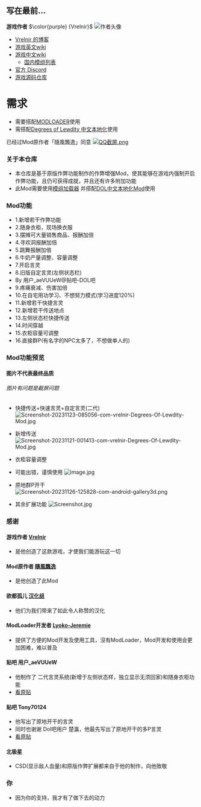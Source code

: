 ## 写在最前...

<b>游戏作者</b> $\color{purple} {Vrelnir}$ ![作者头像](https://i.postimg.cc/9fX0Wjg4/avatar-png-200-200.png)

- [Vrelnir 的博客][blog]
- [游戏英文wiki][wiki-en]
- [游戏中文wiki][wiki-cn]
   - [国内模组列表][CNMOD]
- [官方 Discord][discord]
- [游戏源码仓库][gitgud]

# 需求  
* 需要搭配[MODLOADER][JML]使用  
* 需搭配[Degrees of Lewdity 中文本地化][DOLCNL]使用

已经过Mod原作者「隨風飄逸」同意
[![QQ截屏.png](https://picst.sunbangyan.cn/2023/11/19/b689b0aba663b9a75ec8382adb2056e6.webp)](https://i.postimg.cc/6QyvQydF/Image-1700406505100-edit-125728719731855.png)

### 关于本仓库

- 本仓库是基于原版作弊功能制作的作弊增强Mod，使其能够在游戏内强制开启作弊功能，且仍可获得成就，并且还有许多附加功能
- 此Mod需要使用[模组加载器](https://github.com/Lyoko-Jeremie/DoLModLoaderBuild/releases) 
并搭配[DOL中文本地化Mod](https://github.com/NumberSir/DoL-I18n-Build/releases)使用

### Mod功能
- 1.新增若干作弊功能
- 2.随身衣柜，现场换衣服
- 3.摆摊可大量销售商品、报酬加倍
- 4.寻欢洞报酬加倍
- 5.跳舞报酬加倍
- 6.牛奶产量调整、容量调整
- 7.开启言灵
- 8.旧版自定言灵(左侧状态栏)
 - By 用户_aeVUUeW@贴吧-DOL吧
- 9.疼痛衰减、伤害加倍
- 10.在自宅用功学习、不想努力模式(学习进度120%)
- 11.新增若干快捷言灵
- 12.新增若干传送地点
- 13.左侧状态栏快捷传送
- 14.时间穿越
- 15.衣柜容量可调整
- 16.直接群P(有名字的NPC太多了，不想做单人的)

### Mod功能预览
#### 图片不代表最终品质
###### 图片有问题是截屏问题

- 快捷传送+快速言灵+自定言灵(二代)
![Screenshot-20231123-085056-com-vrelnir-Degrees-Of-Lewdity-Mod.jpg](https://i.postimg.cc/cLC1GG6Z/Screenshot-20231123-085056-com-vrelnir-Degrees-Of-Lewdity-Mod.jpg)

- 新增传送
![Screenshot-20231121-001413-com-vrelnir-Degrees-Of-Lewdity-Mod.jpg](https://i.postimg.cc/mgY6R5zx/Screenshot-20231121-224343-com-vrelnir-Degrees-Of-Lewdity-Mod.jpg)

- 衣柜容量调整
- 可能出错，谨慎使用
![image.jpg](https://i.postimg.cc/RFcdtFbx/image.jpg)

- 原地群P开干
![Screenshot-20231126-125828-com-android-gallery3d.png](https://i.postimg.cc/2yV37vLW/Screenshot-20231126-125828-com-android-gallery3d.png)

- 其余扩展功能
![Screenshot.jpg](https://i.ibb.co/yVyjMhd/Screenshot-20231126-124623-com-vrelnir-Degrees-Of-Lewdity-Mod.jpg)

### 感谢
#### 游戏作者 [Vrelnir](https://vrelnir.blogspot.com)
- 是他创造了这款游戏，才使我们能游玩这一切

#### Mod原作者 [隨風飄逸](https://github.com/chris81605)
- 是他创造了此Mod

#### 欲都孤儿 [汉化组](https://github.com/Eltirosto/Degrees-of-Lewdity-Chinese-Localization)
- 他们为我们带来了如此令人称赞的汉化

#### ModLoader开发者 [Lyoko-Jeremie](https://github.com/Lyoko-Jeremie)
- 提供了方便的Mod开发及使用工具，沒有ModLoader，Mod开发和使用会更加困难，难以普及

#### 贴吧 用户_aeVUUeW
- 他制作了 二代言灵系统(新增于左侧状态样，独立显示无须回家)和随身衣柜功能
- [看原贴](https://tieba.baidu.com/p/8613337062)

#### 贴吧 Tony70124
- 他写出了原地开干的言灵
- 同时也谢谢 Dol吧用户 楚瀛，他最先写出了原地开干的多P言灵
- [看原贴](https://wsc.fit/sA)

#### 北极星
- CSD(显示敌人血量)和原版作弊扩展都来自于他的制作，向他致敬

### 你
- 因为你的支持，我才有了做下去的动力


[blog]: https://vrelnir.blogspot.com/
[wiki-en]: https://degreesoflewdity.miraheze.org/wiki
[wiki-cn]: https://degreesoflewditycn.miraheze.org/wiki
[gitgud]: https://gitgud.io/Vrelnir/degrees-of-lewdity/-/tree/master/
[discord]: https://discord.gg/VznUtEh
[JML]:https://github.com/Lyoko-Jeremie/sugarcube-2-ModLoader  
[DOLCNL]:https://github.com/Eltirosto/Degrees-of-Lewdity-Chinese-Localization 
[CNMOD]:https://degreesoflewditycn.miraheze.org/wiki/%E6%A8%A1%E7%BB%84%E5%88%97%E8%A1%A8
